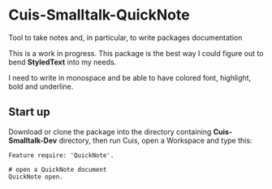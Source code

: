 # Cuis-Smalltalk-QuickNote
Tool to take notes and, in particular, to write packages documentation

This is a work in progress. This package is the best way I could figure
out to bend **StyledText** into my needs.

I need to write in monospace and be able to have colored font, 
highlight, bold and underline. 

## Start up 

Download or clone the package into the directory containing **Cuis-Smalltalk-Dev** directory, then 
run Cuis, open a Workspace and type this: 

```
Feature require: 'QuickNote'. 

# open a QuickNote document
QuickNote open. 
```

